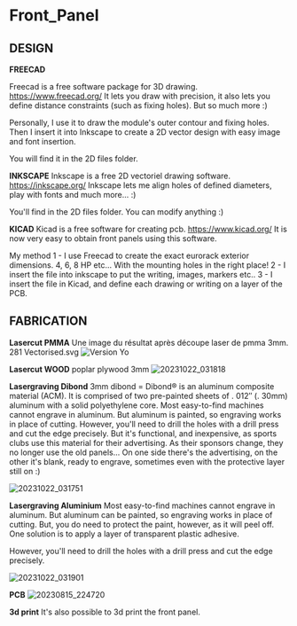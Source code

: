 # Front_Panel

## DESIGN

**FREECAD**

Freecad is a free software package for 3D drawing. https://www.freecad.org/
It lets you draw with precision, it also lets you define distance constraints (such as fixing holes).
But so much more :)

Personally, I use it to draw the module's outer contour and fixing holes.
Then I insert it into Inkscape to create a 2D vector design with easy image and font insertion.

You will find it in the 2D files folder.

**INKSCAPE**
Inkscape is a free 2D vectoriel drawing software.
https://inkscape.org/
Inkscape lets me align holes of defined diameters, play with fonts and much more... :)

You'll find in the 2D files folder.
You can modify anything :)

**KICAD**
Kicad is a free software for creating pcb.
https://www.kicad.org/
It is now very easy to obtain front panels using this software.

My method
1 - I use Freecad to create the exact eurorack exterior dimensions.
4, 6, 8 HP etc... With the mounting holes in the right place!
2 - I insert the file into inkscape to put the writing, images, markers etc..
3 - I insert the file in Kicad, and define each drawing or writing on a layer of the PCB.

## FABRICATION

**Lasercut PMMA**
Une image du résultat après découpe laser de pmma 3mm.
281 Vectorised.svg
![Version Yo](https://github.com/dubhalley/Front-Panel-Design/assets/5200123/9afeab42-3bba-4435-a73a-69320368a6ac)

**Lasercut WOOD**
poplar plywood 3mm
![20231022_031818](https://github.com/dubhalley/Front_Panel/assets/5200123/42a2a4c8-7f73-41eb-99fb-0a15c315d91e)

**Lasergraving Dibond**
3mm dibond = Dibond® is an aluminum composite material (ACM). It is comprised of two pre-painted sheets of . 012″ (. 30mm) aluminum with a solid polyethylene core.
Most easy-to-find machines cannot engrave in aluminum.
But aluminum is painted, so engraving works in place of cutting.
However, you'll need to drill the holes with a drill press and cut the edge precisely.
But it's functional, and inexpensive, as sports clubs use this material for their advertising.
As their sponsors change, they no longer use the old panels...
On one side there's the advertising, on the other it's blank, ready to engrave, sometimes even with the protective layer still on :)

![20231022_031751](https://github.com/dubhalley/Front_Panel/assets/5200123/f7e0ac26-f45a-4690-843e-fabc765c8d43)

**Lasergraving Aluminium**
Most easy-to-find machines cannot engrave in aluminum.
But aluminum can be painted, so engraving works in place of cutting.
But, you do need to protect the paint, however, as it will peel off. One solution is to apply a layer of transparent plastic adhesive.

However, you'll need to drill the holes with a drill press and cut the edge precisely.

![20231022_031901](https://github.com/dubhalley/Front_Panel/assets/5200123/5fef2b30-f85d-48d1-b69e-24e8ee9fab3c)


**PCB**
![20230815_224720](https://github.com/dubhalley/Front_Panel/assets/5200123/90b811dc-ec50-4405-8388-7b0f4d013861)

**3d print**
It's also possible to 3d print the front panel. 
